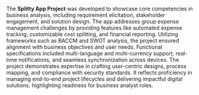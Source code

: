 The **Splitty App Project** was developed to showcase core competencies in business analysis, including requirement elicitation, stakeholder engagement, and solution design. The app addresses group expense management challenges by providing features like automated expense tracking, customizable cost splitting, and financial reporting. Utilizing frameworks such as BACCM and SWOT analysis, the project ensured alignment with business objectives and user needs. Functional specifications included multi-language and multi-currency support, real-time notifications, and seamless synchronization across devices. The project demonstrates expertise in crafting user-centric designs, process mapping, and compliance with security standards. It reflects proficiency in managing end-to-end project lifecycles and delivering impactful digital solutions, highlighting readiness for business analyst roles.
